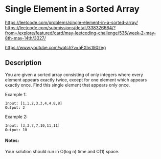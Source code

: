 # Single Element in a Sorted Array

https://leetcode.com/problems/single-element-in-a-sorted-array/
https://leetcode.com/submissions/detail/338326664/?from=/explore/featured/card/may-leetcoding-challenge/535/week-2-may-8th-may-14th/3327/

https://www.youtube.com/watch?v=aFXhs190zeg

## Description

You are given a sorted array consisting of only integers where every element appears exactly twice, except for one element which appears exactly once. Find this single element that appears only once.


Example 1:
```
Input: [1,1,2,3,3,4,4,8,8]
Output: 2
```

Example 2:
```
Input: [3,3,7,7,10,11,11]
Output: 10
```

#### Notes:
Your solution should run in O(log n) time and O(1) space.